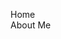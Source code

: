 <html>
<head>
 <style>
  ul {
   list-style-type: none;
   margin: 0;
   padding: 0;
   float: left;
  }
  
  li a {
   display: block;
   width: 80px;
   background-color: #dddddd
   float: left;
  }
 </style>
</head>
<body>

<ul>
 <li><a>Home</a></li>
 <li><a>About Me</a></li>
</ul>
 
</body>
</html>
